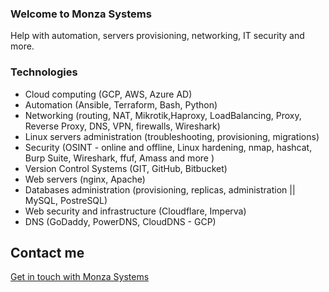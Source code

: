 ### Welcome to Monza Systems

Help with automation, servers provisioning, networking, IT security and more.


### Technologies

- Cloud computing (GCP, AWS, Azure AD)
- Automation (Ansible, Terraform, Bash, Python)
- Networking (routing, NAT, Mikrotik,Haproxy, LoadBalancing, Proxy, Reverse Proxy, DNS, VPN, firewalls, Wireshark)
- Linux servers administration (troubleshooting, provisioning, migrations)
- Security (OSINT - online and offline, Linux hardening, nmap, hashcat, Burp Suite, Wireshark, ffuf, Amass and more )
- Version Control Systems (GIT, GitHub, Bitbucket)
- Web servers (nginx, Apache)
- Databases administration (provisioning, replicas, administration || MySQL, PostreSQL)
- Web security and infrastructure (Cloudflare, Imperva)
- DNS (GoDaddy, PowerDNS, CloudDNS - GCP)


## Contact me

[Get in touch with Monza Systems](https://www.facebook.com/monzasystems)
